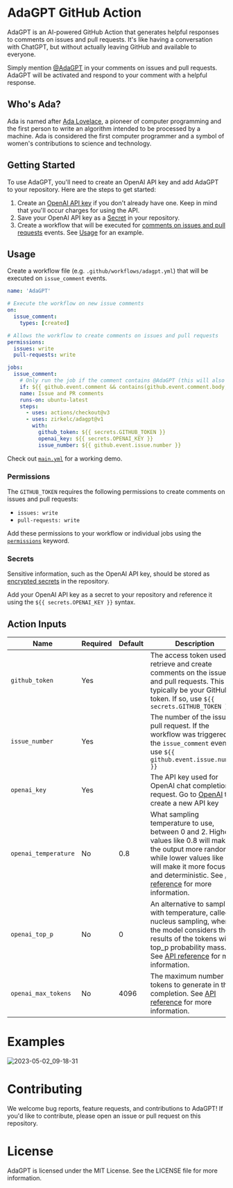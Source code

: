 # AdaGPT GitHub Action
AdaGPT is an AI-powered GitHub Action that generates helpful responses to comments on issues and pull requests. It's like having a conversation with ChatGPT, but without actually leaving GitHub and available to everyone.

Simply mention [@AdaGPT](https://github.com/AdaGPT) in your comments on issues and pull requests. AdaGPT will be activated and respond to your comment with a helpful response.

## Who's Ada?
Ada is named after [Ada Lovelace](https://en.wikipedia.org/wiki/Ada_Lovelace), a pioneer of computer programming and the first person to write an algorithm intended to be processed by a machine. Ada is considered the first computer programmer and a symbol of women's contributions to science and technology.

## Getting Started
To use AdaGPT, you'll need to create an OpenAI API key and add AdaGPT to your repository. Here are the steps to get started:

1. Create an [OpenAI API key](https://platform.openai.com/account/api-keys) if you don't already have one. Keep in mind that you'll occur charges for using the API.
2. Save your OpenAI API key as a [Secret](https://docs.github.com/en/actions/security-guides/encrypted-secrets#creating-encrypted-secrets-for-a-repository) in your repository.
3. Create a workflow that will be executed for [comments on issues and pull requests](https://docs.github.com/en/actions/using-workflows/events-that-trigger-workflows#issue_comment) events. See [Usage](#usage) for an example.

## Usage
Create a workflow file (e.g. `.github/workflows/adagpt.yml`) that will be executed on `issue_comment` events.

```yaml
name: 'AdaGPT'

# Execute the workflow on new issue comments
on:
  issue_comment:
    types: [created]

# Allows the workflow to create comments on issues and pull requests
permissions:
  issues: write
  pull-requests: write

jobs:
  issue_comment:
    # Only run the job if the comment contains @AdaGPT (this will also be checked implicitly by the action again)
    if: ${{ github.event.comment && contains(github.event.comment.body, '@AdaGPT') }}    
    name: Issue and PR comments
    runs-on: ubuntu-latest
    steps:
      - uses: actions/checkout@v3  
      - uses: zirkelc/adagpt@v1
        with:
          github_token: ${{ secrets.GITHUB_TOKEN }}
          openai_key: ${{ secrets.OPENAI_KEY }}
          issue_number: ${{ github.event.issue.number }}
```

Check out [`main.yml`](./.github/workflows/main.yml) for a working demo.

### Permissions
The `GITHUB_TOKEN` requires the following permissions to create comments on issues and pull requests:
- `issues: write`
- `pull-requests: write`

Add these permissions to your workflow or individual jobs using the [`permissions`](https://docs.github.com/en/actions/security-guides/automatic-token-authentication#using-the-github_token-in-a-workflow) keyword.

### Secrets
Sensitive information, such as the OpenAI API key, should be stored as [encrypted secrets](https://docs.github.com/en/actions/security-guides/encrypted-secrets#creating-encrypted-secrets-for-a-repository) in the repository.

Add your OpenAI API key as a secret to your repository and reference it using the `${{ secrets.OPENAI_KEY }}` syntax.

## Action Inputs
| Name                 | Required | Default | Description                                                                                                                                                                                                                                                                                                               |
| -------------------- | -------- | ------- | ------------------------------------------------------------------------------------------------------------------------------------------------------------------------------------------------------------------------------------------------------------------------------------------------------------------------- |
| `github_token`       | Yes      |         | The access token used to retrieve and create comments on the issues and pull requests. This will typically be your GitHub token. If so, use `${{ secrets.GITHUB_TOKEN }}`                                                                                                                                                 |
| `issue_number`       | Yes      |         | The number of the issue or pull request. If the workflow was triggered on the `issue_comment` event, use `${{ github.event.issue.number }}`                                                                                                                                                                               |
| `openai_key`         | Yes      |         | The API key used for OpenAI chat completion request. Go to [OpenAI](https://platform.openai.com/account/api-keys) to create a new API key                                                                                                                                                                                 |
| `openai_temperature` | No       | 0.8     | What sampling temperature to use, between 0 and 2. Higher values like 0.8 will make the output more random, while lower values like 0.2 will make it more focused and deterministic. See [API reference](https://platform.openai.com/docs/api-reference/chat/create#completions/create-temperature) for more information. |     |     |     |     |     |     
| `openai_top_p`       | No       | 0       | An alternative to sampling with temperature, called nucleus sampling, where the model considers the results of the tokens with top_p probability mass. See [API reference](https://platform.openai.com/docs/api-reference/chat/create#completions/create-top_p) for more information.                                     |
| `openai_max_tokens`  | No       | 4096    | The maximum number of tokens to generate in the completion. See [API reference](https://platform.openai.com/docs/api-reference/chat/create#completions/create-max_tokens) for more information.                                                                                                                           |

# Examples
![2023-05-02_09-18-31](https://user-images.githubusercontent.com/950244/235603793-35506f28-e64a-440c-b918-da7edc3f6d7f.jpg)


# Contributing
We welcome bug reports, feature requests, and contributions to AdaGPT! If you'd like to contribute, please open an issue or pull request on this repository.

# License
AdaGPT is licensed under the MIT License. See the LICENSE file for more information.
